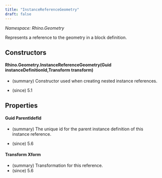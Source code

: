 ```yaml
---
title: "InstanceReferenceGeometry"
draft: false
---
```


*Namespace: Rhino.Geometry*

   Represents a reference to the geometry in a block definition.
   
## Constructors
#### Rhino.Geometry.InstanceReferenceGeometry(Guid instanceDefinitionId,Transform transform)
- (summary) 
     Constructor used when creating nested instance references.
     
- (since) 5.1
## Properties
#### Guid ParentIdefId
- (summary) 
     The unique id for the parent instance definition of this instance reference.
     
- (since) 5.6
#### Transform Xform
- (summary) Transformation for this reference.
- (since) 5.6
